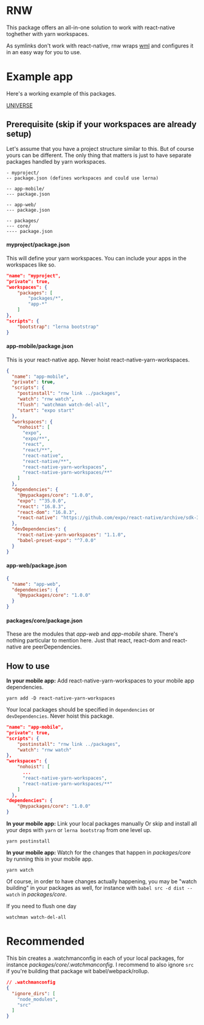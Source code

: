 # RNW

This package offers an all-in-one solution to work with react-native toghether with yarn workspaces.

As symlinks don't work with react-native, rnw wraps [wml](https://github.com/wix/wml) and configures it in an easy way for you to use.

# Example app

Here's a working example of this packages.

[UNIVERSE](https://github.com/astenmies/universe)

## Prerequisite (skip if your workspaces are already setup)

Let's assume that you have a project structure similar to this. But of course yours can be different. The only thing that matters is just to have separate packages handled by yarn workspaces.

```
- myproject/
-- package.json (defines workspaces and could use lerna)

-- app-mobile/
--- package.json

-- app-web/
--- package.json

-- packages/
--- core/
---- package.json

```

#### myproject/package.json

This will define your yarn workspaces. You can include your apps in the workspaces like so.

```json
"name": "myproject",
"private": true,
"workspaces": {
    "packages": [
        "packages/*",
        "app-*"
    ]
},
"scripts": {
    "bootstrap": "lerna bootstrap"
}
```

#### app-mobile/package.json

This is your react-native app. Never hoist react-native-yarn-workspaces.

```json
{
  "name": "app-mobile",
  "private": true,
  "scripts": {
    "postinstall": "rnw link ../packages",
    "watch": "rnw watch",
    "flush": "watchman watch-del-all",
    "start": "expo start"
  },
  "workspaces": {
    "nohoist": [
      "expo",
      "expo/**",
      "react",
      "react/**",
      "react-native",
      "react-native/**",
      "react-native-yarn-workspaces",
      "react-native-yarn-workspaces/**"
    ]
  },
  "dependencies": {
    "@mypackages/core": "1.0.0",
    "expo": "^35.0.0",
    "react": "16.8.3",
    "react-dom": "16.8.3",
    "react-native": "https://github.com/expo/react-native/archive/sdk-35.0.0.tar.gz"
  },
  "devDependencies": {
    "react-native-yarn-workspaces": "1.1.0",
    "babel-preset-expo": "^7.0.0"
  }
}

```

#### app-web/package.json

```json
{
  "name": "app-web",
  "dependencies": {
    "@mypackages/core": "1.0.0"
  }
}
```

#### packages/core/package.json

These are the modules that *app-web* and *app-mobile* share.
There's nothing particular to mention here. Just that react, react-dom and react-native are peerDependencies.


## How to use

**In your mobile app:** Add react-native-yarn-workspaces to your mobile app dependencies.

```shell
yarn add -D react-native-yarn-workspaces
```

Your local packages should be specified in `dependencies` or `devDependencies`.
Never hoist this package.

```json
"name": "app-mobile",
"private": true,
"scripts": {
    "postinstall": "rnw link ../packages",
    "watch": "rnw watch"
},
"workspaces": {
    "nohoist": [
      ...
      "react-native-yarn-workspaces",
      "react-native-yarn-workspaces/**"
    ]
  },
"dependencies": {
    "@mypackages/core": "1.0.0"
}
```


**In your mobile app:** Link your local packages manually
Or skip and install all your deps with `yarn` or `lerna bootstrap` from one level up.

```shell
yarn postinstall
```

**In your mobile app:** Watch for the changes that happen in *packages/core* by running this in your mobile app.

```shell
yarn watch
```

Of course, in order to have changes actually happening, you may be "watch building" in your packages as well, for instance with `babel src -d dist --watch` in *packages/core*.

If you need to flush one day

```shell
watchman watch-del-all
```

# Recommended

This bin creates a .watchmanconfig in each of your local packages, for instance *packages/core/.watchmanconfig*.
I recommend to also ignore `src` if you're building that package wit babel/webpack/rollup.

```json
// .watchmanconfig
{
  "ignore_dirs": [
    "node_modules",
    "src"
  ]
}
```
